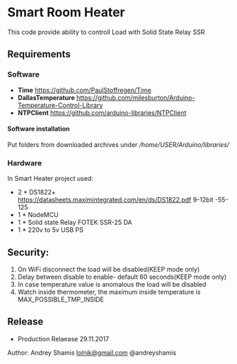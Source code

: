 # Smart Room Heater
This code provide ability to controll Load with Solid State Relay SSR


## Requirements
### Software
* **Time** https://github.com/PaulStoffregen/Time
* **DallasTemperature** https://github.com/milesburton/Arduino-Temperature-Control-Library
* **NTPClient** https://github.com/arduino-libraries/NTPClient

#### Software installation
Put folders from downloaded archives under _/home/USER/Arduino/libraries/_

### Hardware
In Smart Heater project used:
* 2 * DS1822+   https://datasheets.maximintegrated.com/en/ds/DS1822.pdf  9-12bit  -55-125
* 1 * NodeMCU
* 1 * Solid state Relay FOTEK SSR-25 DA
* 1 * 220v to 5v USB PS
## Security:
1. On WiFi disconnect the load will be disabled(KEEP mode only)
2. Delay between disable to enable- default 60 seconds(KEEP mode only)
3. In case temperature value is anomalous the load will be disabled
4. Watch inside thermometer, the maximum inside temperature is MAX_POSSIBLE_TMP_INSIDE

## Release
- Production Relaease 29.11.2017

Author: Andrey Shamis lolnik@gmail.com
@andreyshamis
